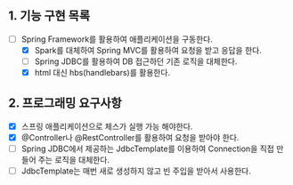 ## 1. 기능 구현 목록
- [ ] Spring Framework를 활용하여 애플리케이션을 구동한다.
  - [x] Spark를 대체하여 Spring MVC를 활용하여 요청을 받고 응답을 한다.
  - [ ] Spring JDBC를 활용하여 DB 접근하던 기존 로직을 대체한다.
  - [x] html 대신 hbs(handlebars)를 활용한다.

## 2. 프로그래밍 요구사항
- [x] 스프링 애플리케이션으로 체스가 실행 가능 해야한다.
- [x] @Controller나 @RestController를 활용하여 요청을 받아야 한다.
- [ ] Spring JDBC에서 제공하는 JdbcTemplate를 이용하여 Connection을 직접 만들어 주는 로직을 대체한다.
- [ ] JdbcTemplate는 매번 새로 생성하지 않고 빈 주입을 받아서 사용한다.